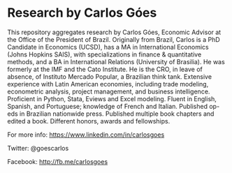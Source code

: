 # Research by Carlos Góes

This repository aggregates research by Carlos Góes, Economic Advisor at the Office of the President of Brazil. Originally from Brazil, Carlos is a PhD Candidate in Economics (UCSD), has a MA in International Economics (Johns Hopkins SAIS), with specializations in finance & quantitative methods, and a BA in International Relations (University of Brasilia). He was formerly at the IMF and the Cato Institute. He is the CRO, in leave of absence, of Instituto Mercado Popular, a Brazilian think tank. Extensive experience with Latin American economies, including trade modeling, econometric analysis, project management, and business intelligence. Proficient in Python, Stata, Eviews and Excel modeling. Fluent in English, Spanish, and Portuguese; knowledge of French and Italian. Published op-eds in Brazilian nationwide press. Published multiple book chapters and edited a book. Different honors, awards and fellowships.

For more info: https://www.linkedin.com/in/carlosgoes

Twitter: @goescarlos

Facebook: http://fb.me/carlosgoes

